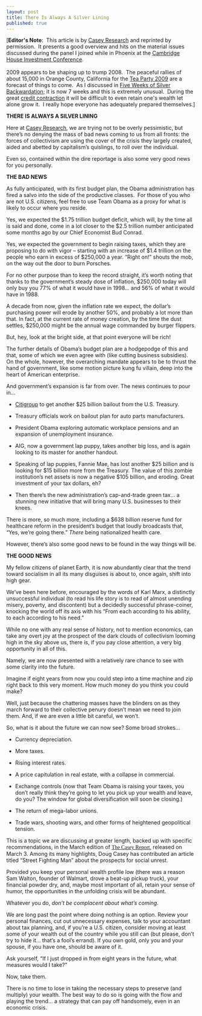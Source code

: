 ```yaml
---
layout: post
title: There Is Always A Silver Lining
published: true
---
```

<p>[<strong>Editor's Note</strong>:  This article is by <a href="http://www.caseyresearch.com/crpmkt/crpSolo.php?id=126&amp;ppref=RTG126ED0309A" target="_blank">Casey Research</a> and reprinted by permission.  It presents a good overview and hits on the material issues discussed during the panel I joined while in Phoenix at the <a href="http://www.cambridgehouse.ca" target="_blank">Cambridge House Investment Conference</a>.   <br/><br/>2009 appears to be shaping up to trump 2008.  The peaceful rallies of about 15,000 in Orange County, California for the <a href="http://www.youtube.com/watch?v=E9eKNQhKJQM" target="_blank">Tea Party 2009</a> are a forecast of things to come.  As I discussed in <a href="http://www.runtogold.com/2009/02/five-weeks-of-silver-backwardation/" target="_blank">Five Weeks of Silver Backwardation</a>; it is now 7 weeks and this is extremely unusual.  During the great <a href="http://www.creditcontraction.com" target="_blank">credit contraction</a> it will be difficult to even retain one's wealth let alone grow it.  I really hope everyone has adequately prepared themselves.]</p>
<p><strong>THERE IS ALWAYS A SILVER LINING</strong></p>
<p class="western">Here at <a href="http://www.caseyresearch.com/crpmkt/crpSolo.php?id=126&amp;ppref=RTG126ED0309A" target="_blank">Casey Research</a>, we are trying not to be overly pessimistic, but there’s no denying the mass of bad news coming to us from all fronts: the forces of collectivism are using the cover of the crisis they largely created, aided and abetted by capitalism’s quislings, to roll over the individual.</p>
<p class="western">Even so, contained within the dire reportage is also some very good news for you personally.</p>
<p class="western"><strong>THE BAD NEWS</strong></p>
<p class="western"><strong><span style="font-weight: normal;">As fully anticipated, with its first budget plan, the Obama administration has fired a salvo into the side of the productive classes.  For those of you who are not U.S. citizens, feel free to use Team Obama as a proxy for what is likely to occur where you reside.</span></strong></p>
<p class="western"><strong><span style="font-weight: normal;">Yes, we expected the $1.75 trillion budget deficit, which will, by the time all is said and done, come in a lot closer to the $2.5 trillion number anticipated some months ago by our Chief Economist Bud Conrad. </span></strong></p>
<p class="western"><strong><span style="font-weight: normal;">Yes, we expected the government to begin raising taxes, which they are proposing to do with vigor – starting with an increase of $1.4 trillion on the people who earn in excess of $250,000 a year. “Right on!” shouts the mob, on the way out the door to burn Porsches. </span></strong></p>
<p class="western"><strong><span style="font-weight: normal;">For no other purpose than to keep the record straight, it’s worth noting that thanks to the government’s steady dose of inflation, $250,000 today will only buy you 77% of what it would have in 1998… and 56% of what it would have in 1988. </span></strong></p>
<p class="western"><strong><span style="font-weight: normal;">A decade from now, given the inflation rate we expect, the dollar’s purchasing power will erode by another 50%, and probably a lot more than that. In fact, at the current rate of money creation, by the time the dust settles, $250,000 might be the annual wage commanded by burger flippers.</span></strong></p>
<p class="western"><strong><span style="font-weight: normal;">But, hey, look at the bright side, at that point everyone will be rich!</span></strong></p>
<p class="western"><strong><span style="font-weight: normal;">The further details of Obama’s budget plan are a hodgepodge of this and that, some of which we even agree with (like cutting business subsidies). On the whole, however, the overarching mandate appears to be to thrust the hand of government, like some motion picture kung fu villain, deep into the heart of American enterprise.</span></strong></p>
<p class="western"><strong><span style="font-weight: normal;">And government’s expansion is far from over. The news continues to pour in…</span></strong></p>
<ul>
<li>
<p class="western"><a href="http://www.runtogold.com/2009/03/sub-single-digit-midgets/" target="_blank">Citigroup</a> to get another $25 billion bailout from the U.S. Treasury.</p>
</li>
<li>
<p class="western">Treasury officials work on bailout plan for auto parts manufacturers.</p>
</li>
<li>
<p class="western">President Obama exploring automatic workplace pensions and an expansion of unemployment insurance.</p>
</li>
<li>
<p class="western">AIG, now a government lap puppy, takes another big loss, and is again looking to its master for another handout.</p>
</li>
<li>
<p class="western">Speaking of lap puppies, Fannie Mae, has lost another $25 billion and is looking for $15 billion more from the Treasury. The value of this zombie institution’s net assets is now a negative $105 billion, and eroding. Great investment of your tax dollars, eh?</p>
</li>
<li>
<p class="western">Then there’s the new administration’s cap-and-trade green tax… a stunning new initiative that will bring many U.S. businesses to their knees.</p>
</li>
</ul>
<p class="western">There is more, so much more, including a $638 billion reserve fund for healthcare reform in the president’s budget that loudly broadcasts that, “Yes, we’re going there.” <em>There</em> being nationalized health care.</p>
<p class="western">However, there’s also some good news to be found in the way things will be.</p>
<p class="western"><strong>THE GOOD NEWS</strong></p>
<p class="western"><strong><span style="font-weight: normal;">My fellow citizens of planet Earth, it is now abundantly clear that the trend toward socialism in all its many disguises is about to, once again, shift into high gear. </span></strong></p>
<p class="western"><strong><span style="font-weight: normal;">We’ve been here before, encouraged by the words of Karl Marx, a distinctly unsuccessful individual (to read his life story is to read of almost unending misery, poverty, and discontent) but a decidedly successful phrase-coiner, knocking the world off its axis with his “From each according to his ability, to each according to his need.”</span></strong></p>
<p class="western"><strong><span style="font-weight: normal;">While no one with any real sense of history, not to mention economics, can take any overt joy at the prospect of the dark clouds of collectivism looming high in the sky above us, there is, if you pay close attention, a very big opportunity in all of this.</span></strong></p>
<p class="western"><strong><span style="font-weight: normal;">Namely, we are now presented with a relatively rare chance to see with some clarity into the future. </span></strong></p>
<p class="western"><strong><span style="font-weight: normal;">Imagine if eight years from now you could step into a time machine and zip right back to this very moment. How much money do you think you could make?</span></strong></p>
<p class="western"><strong><span style="font-weight: normal;">Well, just because the chattering masses have the blinders on as they march forward to their collective penury doesn’t mean we need to join them. And, if we are even a little bit careful, we won’t.</span></strong></p>
<p class="western"><strong><span style="font-weight: normal;">So, what is it about the future we can now see? Some broad strokes…</span></strong></p>
<ul>
<li>
<p class="western">Currency depreciation.</p>
</li>
<li>
<p class="western">More taxes.</p>
</li>
<li>
<p class="western">Rising interest rates.</p>
</li>
<li>
<p class="western">A price capitulation in real estate, with a collapse in commercial.</p>
</li>
<li>
<p class="western">Exchange controls (now that Team Obama is raising your taxes, you don’t really think they’re going to let you pick up your wealth and leave, do you? The window for global diversification will soon be closing.)</p>
</li>
<li>
<p class="western">The return of mega-labor unions.</p>
</li>
<li>
<p class="western">Trade wars, shooting wars, and other forms of heightened geopolitical tension.</p>
</li>
</ul>
<p class="western">This is a topic we are discussing at greater length, backed up with specific recommendations, in the March edition of <span style="color: #0000ff;"><span style="text-decoration: underline;"><a href="http://www.caseyresearch.com/crpmkt/crpSolo.php?id=126&amp;ppref=RTG126ED0309A" target="_blank"><span style="font-family: Cambria;">The Casey Report</span>,</a></span></span> released on March 3. Among its many highlights, Doug Casey has contributed an article titled “Street Fighting Man” about the prospects for social unrest.</p>
<p class="western">Provided you keep your personal wealth profile low (there was a reason Sam Walton, founder of Walmart, drove a beat-up pickup truck), your financial powder dry, and, maybe most important of all, retain your sense of humor, the opportunities in the unfolding crisis will be abundant.</p>
<p class="western">Whatever you do, <em>don’t be complacent about what’s coming</em>.</p>
<p class="western">We are long past the point where doing nothing is an option. Review your personal finances, cut out unnecessary expenses, talk to your accountant about tax planning, and, if you’re a U.S. citizen, consider moving at least some of your wealth out of the country while you still can (but please, don’t try to hide it… that’s a fool’s errand). If you own gold, only you and your spouse, if you have one, should be aware of it. </p>
<p class="western">Ask yourself, “If I just dropped in from eight years in the future, what measures would I take?”</p>
<p class="western">Now, take them.</p>
<p class="western">There is no time to lose in taking the necessary steps to preserve (and multiply) your wealth. The best way to do so is going with the flow and playing the trend… a strategy that can pay off handsomely, even in an economic crisis.</p>
